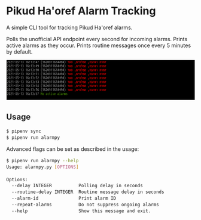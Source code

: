 # Pikud Ha'oref Alarm Tracking

A simple CLI tool for tracking Pikud Ha'oref alarms.

Polls the unofficial API endpoint every second for incoming alarms. Prints active alarms as they occur. Prints routine messages once every 5 minutes by default.

![example.png](example.png)

## Usage

```bash
$ pipenv sync
$ pipenv run alarmpy
```

Advanced flags can be set as described in the usage:

```bash
$ pipenv run alarmpy --help
Usage: alarmpy.py [OPTIONS]

Options:
  --delay INTEGER          Polling delay in seconds
  --routine-delay INTEGER  Routine message delay in seconds
  --alarm-id               Print alarm ID
  --repeat-alarms          Do not suppress ongoing alarms
  --help                   Show this message and exit.
```
